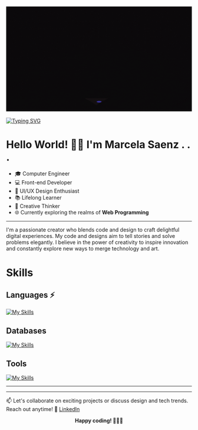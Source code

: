 <p align="center">
  <img width="700" src="https://github.com/M-SaenzM/M-SaenzM/blob/main/Assets/header.gif">
</p>

[![Typing SVG](https://readme-typing-svg.herokuapp.com?font=Fira+Code&weight=600&size=30&pause=1000&color=F743AC&background=FEE8FF00&center=true&vCenter=true&width=800&lines=%F0%9F%8E%A8Design+with+purpose++.+.+.;+.+.+.+%F0%9F%91%A9%F0%9F%8F%BB%E2%80%8D%F0%9F%92%BBCode+with+flair!+%E2%9C%A8)](https://git.io/typing-svg)

Hello World! 👋🏻 I'm Marcela Saenz . . .
=====================================
 
- 🎓 Computer Engineer 
- 💻 Front-end Developer
- 🎨 UI/UX Design Enthusiast
- 📚 Lifelong Learner 
- 🌟 Creative Thinker 
- 🌐 Currently exploring the realms of **Web Programming**
----

I'm a passionate creator who blends code and design to craft delightful digital experiences. My code and designs aim to tell stories and solve problems elegantly. 
I believe in the power of creativity to inspire innovation and constantly explore new ways to merge technology and art.

# Skills

## Languages ⚡

[![My Skills](https://skillicons.dev/icons?i=js,react,express,nodejs,html,graphql,postman,css,sass,tailwind,materialui,bootstrap,c,cpp,cs,dotnet,androidstudio,dart,flutter,py,arduino,matlab&perline=4)](https://skillicons.dev)

## Databases

[![My Skills](https://skillicons.dev/icons?i=mysql,sqlite,MongoDB,postgres)](https://skillicons.dev)

## Tools

[![My Skills](https://skillicons.dev/icons?i=git,github,powershell,linux,eclipse,visualstudio,vscode,idea,figma&perline=4)](https://skillicons.dev)

------
------
📫 Let's collaborate on exciting projects or discuss design and tech trends. Reach out anytime!
🔗 [LinkedIn](https://www.linkedin.com/in/marcelasaenzm/)

<p align="center">
  <b>Happy coding! 👩🏻‍💻</b>
</p>



<!---
![MasterHead](https://github.com/M-SaenzM/M-SaenzM/blob/main/Assets/Banner.png)

 [![](https://github.com/M-SaenzM/M-SaenzM/blob/main/Assets/header.gif)](https://github.com/M-SaenzM)
-->



